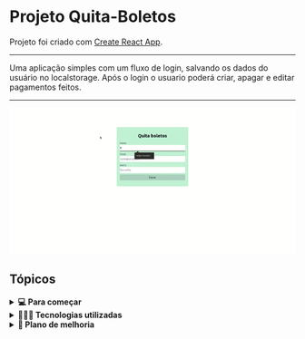 # Projeto Quita-Boletos

Projeto foi criado com [Create React App](https://github.com/facebook/create-react-app).

<hr />
Uma aplicação simples com um fluxo de login, salvando os dados do usuário no localstorage. Após o login o usuario poderá criar, apagar e editar pagamentos feitos.
<hr />

![fluxo](usage.gif)

## Tópicos

<details>
    <summary><strong>💻 Para começar</strong></summary>
    1. Clone o repositório

- Use o comando: `git clone git@github.com:FelipeDonatto/Quita_Boletos.git`

- Entre na pasta do repositório que você acabou de clonar:

  - `cd Quita_Boletos`

3.  Instale as dependências

- `npm install`

4.  Para rodar a aplicação

- `npm start`

</details>
<details>
    <summary><strong>👨🏻‍💻 Tecnologias utilizadas</strong></summary>

<ul>
    <li>
     Typescript
    </li>
    <li>
     Tailwind CSS
    </li>    
    <li>
     React com template typescript
    </li>    
    <li>
     React hooks (state e context)
    </li>
    <li>
     Resposividade através de desenvolvimento mobile-first
    </li>
</ul>
</details>
<details>
    <summary><strong>👷 Plano de melhoria</strong></summary>
<ol>
    <li>
     Mudar o método de salvar os dados, fazendo uso de um bando de dados SQl.
    </li>
    <li>
     Integração com backend
    </li>    
    <li>
     Login com dados encriptados por JWT ou alguma verificação semelhante, além de integrar com banco de dados.
    </li>
    <li>
     Testes de integração.
    </li>
</ol>
</details>
